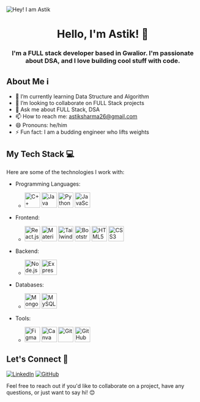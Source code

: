 
![Hey! I am Astik](https://github.com/AstikSharma/AstikSharma/assets/132981717/efeb2b4b-f6d5-4506-97cf-56714f5e5c75)


<div align="center">
  
<h1>Hello, I'm Astik! 👋</h1>

<h3>I'm a FULL stack developer based in Gwalior. I'm passionate about DSA, and I love building cool stuff with code.</h3>

</div>

## About Me ℹ️

- 🌱 I’m currently learning Data Structure and Algorithm
- 💞️ I’m looking to collaborate on FULL Stack projects
- 💬 Ask me about FULL Stack, DSA
- 📫 How to reach me: [astiksharma26@gmail.com](mailto:astiksharma26@gmail.com)
- 😄 Pronouns: he/him
- ⚡ Fun fact: I am a budding engineer who lifts weights 

## My Tech Stack 💻

Here are some of the technologies I work with:

- Programming Languages: 
  - <img src="https://img.icons8.com/color/48/000000/c-plus-plus-logo.png" alt="C++" width="40"/> <img src="https://img.icons8.com/color/48/000000/java-coffee-cup-logo.png" alt="Java" width="40"/> <img src="https://img.icons8.com/color/48/000000/python.png" alt="Python" width="40"/> <img src="https://img.icons8.com/color/48/000000/javascript.png" alt="JavaScript" width="40"/> 

- Frontend: 
  - <img src="https://img.icons8.com/color/48/000000/react-native.png" alt="React.js" width="40"/> <img src="https://img.icons8.com/color/48/000000/material-ui.png" alt="Material UI" width="40"/> <img src="https://courses.javacodegeeks.com/wp-content/uploads/2021/02/3542736_21cf-768x430.jpg" alt="Tailwind CSS" width="40"/> <img src="https://img.icons8.com/color/48/000000/bootstrap.png" alt="Bootstrap" width="40"/> <img src="https://img.icons8.com/color/48/000000/html-5.png" alt="HTML5" width="40"/> <img src="https://img.icons8.com/color/48/000000/css3.png" alt="CSS3" width="40"/>
    
- Backend: 
  - <img src="https://img.icons8.com/color/48/000000/nodejs.png" alt="Node.js" width="40"/> <img src="https://img.icons8.com/color/48/000000/express.png" alt="Express.js" width="40"/>
    
- Databases: 
  - <img src="https://img.icons8.com/color/48/000000/mongodb.png" alt="MongoDB" width="40"/> <img src="https://img.icons8.com/ios-filled/50/000000/mysql-logo.png" alt="MySQL" width="40"/>

- Tools: 
  - <img src="https://img.icons8.com/fluent/48/000000/figma.png" alt="Figma" width="40"/> <img src="https://img.icons8.com/color/48/000000/canva.png" alt="Canva" width="40"/> <img src="https://img.icons8.com/color/48/000000/git.png" alt="Git" width="40"/> <img src="https://img.icons8.com/ios-filled/50/000000/github.png" alt="GitHub" width="40"/>


## Let's Connect 🤝

[![LinkedIn](https://img.shields.io/badge/-LinkedIn-blue?style=for-the-badge&logo=linkedin)](https://www.linkedin.com/in/astiksharma/)
[![GitHub](https://img.shields.io/badge/-GitHub-black?style=for-the-badge&logo=github)](https://github.com/AstikSharma/)

Feel free to reach out if you'd like to collaborate on a project, have any questions, or just want to say hi! 😊
